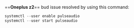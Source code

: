 
==**Oneplus z2**== bud issue resolved by using this command:
```c
systemctl --user enable pulseaudio
systemctl --user start pulseaudio
```
